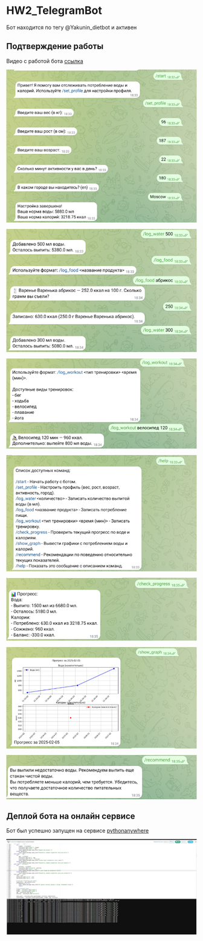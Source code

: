 # HW2_TelegramBot

Бот находится по тегу @Yakunin_dietbot и активен

## Подтверждение работы

Видео с работой бота [ссылка](https://youtu.be/G9RwyZMgIno)

![Настройка пользователя и рассчет воды и калорий](images/настройка_пользователя.png)

![Запись воды и калорий](images/log_food_water.png)

![Запись тренировок](images/log_workout.png)

![Функция помошник](images/help.png)

![Функция для отслеживания прогресса](images/check_progress.png)

![Вывод графиок по воде и калориям](images/show_graph.png)

![Вывод рекомендаций](images/recommend.png)

## Деплой бота на онлайн сервисе

Бот был успешно запущен на сервисе [pythonanywhere](https://www.pythonanywhere.com/)

![Фото из консоли](images/pythonanywhere.png)
